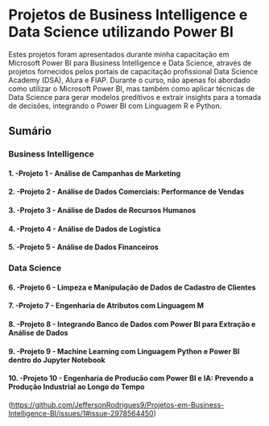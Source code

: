# Projetos de Business Intelligence e Data Science utilizando Power BI

Estes projetos foram apresentados durante minha capacitação em Microsoft Power BI para Business Intelligence e Data Science, através de projetos fornecidos pelos portais de capacitação profissional Data Science Academy (DSA), Alura e FIAP. Durante o curso, não apenas foi abordado como utilizar o Microsoft Power BI, mas também como aplicar técnicas de Data Science para gerar modelos preditivos e extrair insights para a tomada de decisões, integrando o Power BI com Linguagem R e Python.

## Sumário

### Business Intelligence

#### 1. -Projeto 1 - Análise de Campanhas de Marketing
#### 2. -Projeto 2 - Análise de Dados Comerciais: Performance de Vendas
#### 3. -Projeto 3 - Análise de Dados de Recursos Humanos
#### 4. -Projeto 4 - Análise de Dados de Logística
#### 5. -Projeto 5 - Análise de Dados Financeiros

### Data Science
#### 6. -Projeto 6 - Limpeza e Manipulação de Dados de Cadastro de Clientes
#### 7. -Projeto 7 - Engenharia de Atributos com Linguagem M
#### 8. -Projeto 8 - Integrando Banco de Dados com Power BI para Extração e Análise de Dados
#### 9. -Projeto 9 - Machine Learning com Linguagem Python e Power BI dentro do Jupyter Notebook
#### 10. -Projeto 10 - Engenharia de Producão com Power BI e IA: Prevendo a Produção Industrial ao Longo do Tempo


(https://github.com/JeffersonRodrigues9/Projetos-em-Business-Intelligence-BI/issues/1#issue-2978564450)
